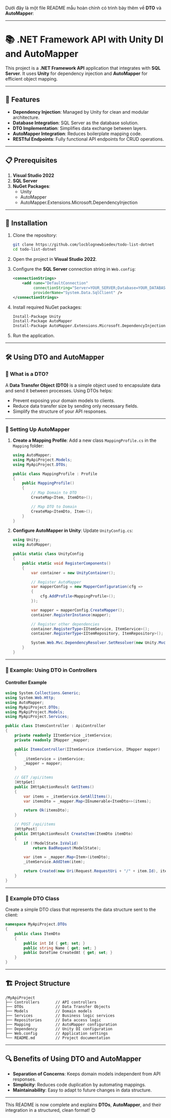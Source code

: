 Dưới đây là một file README mẫu hoàn chỉnh có trình bày thêm về **DTO** và **AutoMapper**:

---

# 📚 .NET Framework API with Unity DI and AutoMapper

This project is a **.NET Framework API** application that integrates with **SQL Server**. It uses **Unity** for dependency injection and **AutoMapper** for efficient object mapping.

---

## 🌟 Features

- **Dependency Injection**: Managed by Unity for clean and modular architecture.
- **Database Integration**: SQL Server as the database solution.
- **DTO Implementation**: Simplifies data exchange between layers.
- **AutoMapper Integration**: Reduces boilerplate mapping code.
- **RESTful Endpoints**: Fully functional API endpoints for CRUD operations.

---

## 📋 Prerequisites

1. **Visual Studio 2022**
2. **SQL Server**
3. **NuGet Packages**:
   - Unity
   - AutoMapper
   - AutoMapper.Extensions.Microsoft.DependencyInjection

---

## 🚀 Installation

1. Clone the repository:
   ```bash
   git clone https://github.com/locblognewbiedev/todo-list-dotnet
   cd todo-list-dotnet
   ```

2. Open the project in **Visual Studio 2022**.

3. Configure the **SQL Server** connection string in `Web.config`:
   ```xml
   <connectionStrings>
       <add name="DefaultConnection" 
            connectionString="Server=YOUR_SERVER;Database=YOUR_DATABASE;User Id=YOUR_USERNAME;Password=YOUR_PASSWORD;" 
            providerName="System.Data.SqlClient" />
   </connectionStrings>
   ```

4. Install required NuGet packages:
   ```bash
   Install-Package Unity
   Install-Package AutoMapper
   Install-Package AutoMapper.Extensions.Microsoft.DependencyInjection
   ```

5. Run the application.

---

## 🛠️ Using DTO and AutoMapper

### 📖 What is a DTO?

A **Data Transfer Object (DTO)** is a simple object used to encapsulate data and send it between processes. Using DTOs helps:
- Prevent exposing your domain models to clients.
- Reduce data transfer size by sending only necessary fields.
- Simplify the structure of your API responses.

---

### 🔧 Setting Up AutoMapper

1. **Create a Mapping Profile**:
   Add a new class `MappingProfile.cs` in the `Mapping` folder:
   ```csharp
   using AutoMapper;
   using MyApiProject.Models;
   using MyApiProject.DTOs;

   public class MappingProfile : Profile
   {
       public MappingProfile()
       {
           // Map Domain to DTO
           CreateMap<Item, ItemDto>();

           // Map DTO to Domain
           CreateMap<ItemDto, Item>();
       }
   }
   ```

2. **Configure AutoMapper in Unity**:
   Update `UnityConfig.cs`:
   ```csharp
   using Unity;
   using AutoMapper;

   public static class UnityConfig
   {
       public static void RegisterComponents()
       {
           var container = new UnityContainer();

           // Register AutoMapper
           var mapperConfig = new MapperConfiguration(cfg =>
           {
               cfg.AddProfile<MappingProfile>();
           });

           var mapper = mapperConfig.CreateMapper();
           container.RegisterInstance(mapper);

           // Register other dependencies
           container.RegisterType<IItemService, ItemService>();
           container.RegisterType<IItemRepository, ItemRepository>();

           System.Web.Mvc.DependencyResolver.SetResolver(new Unity.Mvc5.UnityDependencyResolver(container));
       }
   }
   ```

---

### 🌟 Example: Using DTO in Controllers

#### Controller Example
```csharp
using System.Collections.Generic;
using System.Web.Http;
using AutoMapper;
using MyApiProject.DTOs;
using MyApiProject.Models;
using MyApiProject.Services;

public class ItemsController : ApiController
{
    private readonly IItemService _itemService;
    private readonly IMapper _mapper;

    public ItemsController(IItemService itemService, IMapper mapper)
    {
        _itemService = itemService;
        _mapper = mapper;
    }

    // GET /api/items
    [HttpGet]
    public IHttpActionResult GetItems()
    {
        var items = _itemService.GetAllItems();
        var itemsDto = _mapper.Map<IEnumerable<ItemDto>>(items);

        return Ok(itemsDto);
    }

    // POST /api/items
    [HttpPost]
    public IHttpActionResult CreateItem(ItemDto itemDto)
    {
        if (!ModelState.IsValid)
            return BadRequest(ModelState);

        var item = _mapper.Map<Item>(itemDto);
        _itemService.AddItem(item);

        return Created(new Uri(Request.RequestUri + "/" + item.Id), itemDto);
    }
}
```

---

### 📝 Example DTO Class

Create a simple DTO class that represents the data structure sent to the client:

```csharp
namespace MyApiProject.DTOs
{
    public class ItemDto
    {
        public int Id { get; set; }
        public string Name { get; set; }
        public DateTime CreatedAt { get; set; }
    }
}
```

---

## 🏗 Project Structure

```
/MyApiProject
├── Controllers       // API controllers
├── DTOs              // Data Transfer Objects
├── Models            // Domain models
├── Services          // Business logic services
├── Repositories      // Data access logic
├── Mapping           // AutoMapper configuration
├── Dependency        // Unity DI configuration
├── Web.config        // Application settings
└── README.md         // Project documentation
```

---

## 🔍 Benefits of Using DTO and AutoMapper

- **Separation of Concerns**: Keeps domain models independent from API responses.
- **Simplicity**: Reduces code duplication by automating mappings.
- **Maintainability**: Easy to adapt to future changes in data structure.

---

This README is now complete and explains **DTOs**, **AutoMapper**, and their integration in a structured, clean format! 😊

